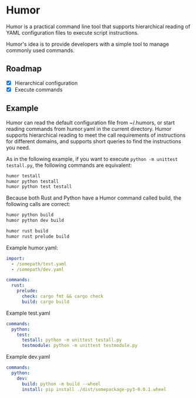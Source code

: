 # Humor

Humor is a practical command line tool that supports hierarchical reading of YAML configuration files to execute script instructions.

Humor's idea is to provide developers with a simple tool to manage commonly used commands.

## Roadmap

- [x] Hierarchical configuration
- [x] Execute commands

## Example

Humor can read the default configuration file from ~/.humors, or start reading commands from humor.yaml in the current directory. Humor supports hierarchical reading to meet the call requirements of instructions for different domains, and supports short queries to find the instructions you need.

As in the following example, if you want to execute  `python -m unittest testall.py`, the following commands are equivalent:
```bash
humor testall
humor python testall
humor python test testall
```
Because both Rust and Python have a Humor command called build, the following calls are correct:

```bash
humor python build
humor python dev build

humor rust build
humor rust prelude build
```


Example humor.yaml:
```yaml
import:
  - /somepath/test.yaml
  - /somepath/dev.yaml

commands:
  rust:
    prelude:
      check: cargo fmt && cargo check
      build: cargo build
```

Example test.yaml
```yaml
commands:
  python:
    test:
      testall: python -m unittest testall.py
      testmodule: python -m unittest testmodule.py
```

Example dev.yaml
```yaml
commands:
  python:
    dev:
      build: python -m build --wheel
      install: pip install ./dist/somepackage-py3-0.0.1.wheel
```